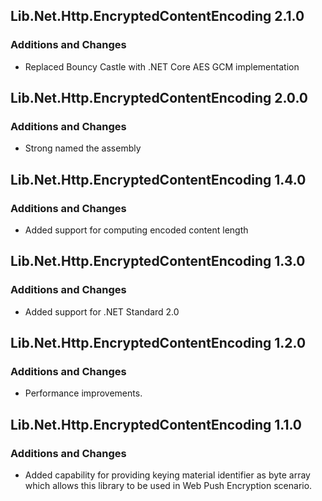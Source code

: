 ## Lib.Net.Http.EncryptedContentEncoding 2.1.0
### Additions and Changes
- Replaced Bouncy Castle with .NET Core AES GCM implementation

## Lib.Net.Http.EncryptedContentEncoding 2.0.0
### Additions and Changes
- Strong named the assembly

## Lib.Net.Http.EncryptedContentEncoding 1.4.0
### Additions and Changes
- Added support for computing encoded content length

## Lib.Net.Http.EncryptedContentEncoding 1.3.0
### Additions and Changes
- Added support for .NET Standard 2.0

## Lib.Net.Http.EncryptedContentEncoding 1.2.0
### Additions and Changes
- Performance improvements.

## Lib.Net.Http.EncryptedContentEncoding 1.1.0
### Additions and Changes
- Added capability for providing keying material identifier as byte array which allows this library to be used in Web Push Encryption scenario.